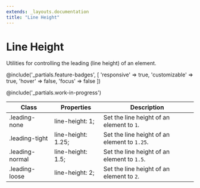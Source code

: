 ```yaml
---
extends: _layouts.documentation
title: "Line Height"
---
```


# Line Height

<div class="text-xl text-slate-light mb-4">
    Utilities for controlling the leading (line height) of an element.
</div>

@include('_partials.feature-badges', [
    'responsive' => true,
    'customizable' => true,
    'hover' => false,
    'focus' => false
])

@include('_partials.work-in-progress')

<div class="border-t border-grey-lighter">
    <table class="w-full text-left" style="border-collapse: collapse;">
        <thead>
          <tr>
              <th class="text-sm font-semibold text-grey-darker p-2 bg-grey-lightest">Class</th>
              <th class="text-sm font-semibold text-grey-darker p-2 bg-grey-lightest">Properties</th>
              <th class="text-sm font-semibold text-grey-darker p-2 bg-grey-lightest">Description</th>
          </tr>
        </thead>
        <tbody class="align-baseline">
            <tr>
                <td class="p-2 border-t border-smoke font-mono text-xs text-purple-dark whitespace-no-wrap">.leading-none</td>
                <td class="p-2 border-t border-smoke font-mono text-xs text-blue-dark">line-height: 1;</td>
                <td class="p-2 border-t border-smoke text-sm text-grey-darker">Set the line height of an element to <code>1</code>.</td>
            </tr>
            <tr>
                <td class="p-2 border-t border-smoke-light font-mono text-xs text-purple-dark whitespace-no-wrap">.leading-tight</td>
                <td class="p-2 border-t border-smoke-light font-mono text-xs text-blue-dark">line-height: 1.25;</td>
                <td class="p-2 border-t border-smoke-light text-sm text-grey-darker">Set the line height of an element to <code>1.25</code>.</td>
            </tr>
            <tr>
                <td class="p-2 border-t border-smoke-light font-mono text-xs text-purple-dark whitespace-no-wrap">.leading-normal</td>
                <td class="p-2 border-t border-smoke-light font-mono text-xs text-blue-dark">line-height: 1.5;</td>
                <td class="p-2 border-t border-smoke-light text-sm text-grey-darker">Set the line height of an element to <code>1.5</code>.</td>
            </tr>
            <tr>
                <td class="p-2 border-t border-smoke-light font-mono text-xs text-purple-dark whitespace-no-wrap">.leading-loose</td>
                <td class="p-2 border-t border-smoke-light font-mono text-xs text-blue-dark">line-height: 2;</td>
                <td class="p-2 border-t border-smoke-light text-sm text-grey-darker">Set the line height of an element to <code>2</code>.</td>
            </tr>
        </tbody>
    </table>
</div>
